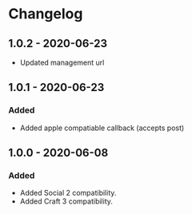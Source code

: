 Changelog
=========

## 1.0.2 - 2020-06-23
- Updated management url

## 1.0.1 - 2020-06-23

### Added
- Added apple compatiable callback (accepts post)

## 1.0.0 - 2020-06-08

### Added
- Added Social 2 compatibility.
- Added Craft 3 compatibility.
